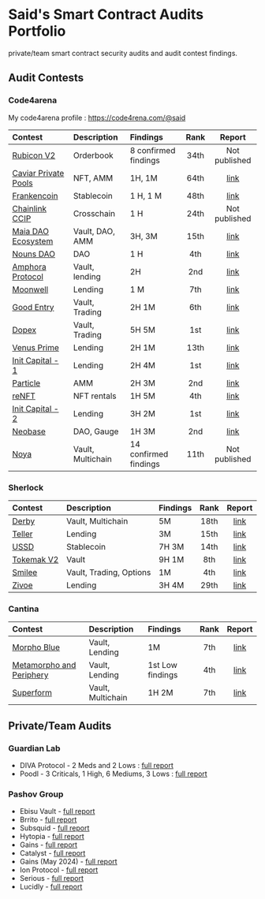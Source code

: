 # Said's Smart Contract Audits Portfolio

private/team smart contract security audits and audit contest findings.

## Audit Contests

### Code4arena 

My code4arena profile : https://code4rena.com/@said

|Contest|Description|Findings|Rank|Report|
|:------|:----------|:-------|:--:|:----:|
|[Rubicon V2](https://code4rena.com/audits/2023-04-rubicon-v2#top)|Orderbook|8 confirmed findings|34th|Not published|
|[Caviar Private Pools](https://code4rena.com/audits/2023-04-caviar-private-pools#top)|NFT, AMM|1H, 1M|64th|[link](https://code4rena.com/reports/2023-04-caviar)|
|[Frankencoin](https://code4rena.com/reports/2023-04-frankencoin)|Stablecoin|1 H, 1 M|48th|[link](https://code4rena.com/reports/2023-04-frankencoin)|
|[Chainlink CCIP](https://code4rena.com/audits/2023-05-chainlink-cross-chain-services-ccip-and-arm-network#top)|Crosschain|1 H|24th|Not published|
|[Maia DAO Ecosystem](https://code4rena.com/audits/2023-05-maia-dao-ecosystem#top)|Vault, DAO, AMM |3H, 3M|15th| [link](https://code4rena.com/reports/2023-05-maia)|
|[Nouns DAO](https://code4rena.com/audits/2023-07-nouns-dao#top)|DAO|1 H|4th|[link](https://code4rena.com/reports/2023-07-nounsdao)|
|[Amphora Protocol](https://code4rena.com/audits/2023-07-amphora-protocol#top)|Vault, lending|2H|2nd| [link](https://code4rena.com/reports/2023-07-amphora)|
|[Moonwell](https://code4rena.com/audits/2023-07-moonwell#top)|Lending| 1 M|7th|[link](https://code4rena.com/reports/2023-07-moonwell)|
|[Good Entry](https://code4rena.com/audits/2023-08-good-entry#top)|Vault, Trading|2H 1M|6th|[link](https://code4rena.com/reports/2023-08-goodentry)|
|[Dopex](https://code4rena.com/audits/2023-08-dopex#top)|Vault, Trading|5H 5M|1st|[link](https://code4rena.com/reports/2023-08-dopex)|
|[Venus Prime](https://code4rena.com/audits/2023-09-venus-prime#top)|Lending|2H 1M|13th|[link](https://code4rena.com/reports/2023-09-venus)|
|[Init Capital - 1](https://code4rena.com/audits/2023-12-init-capital-invitational#top)|Lending|2H 4M|1st|[link](https://code4rena.com/reports/2023-12-initcapital)|
|[Particle](https://code4rena.com/audits/2023-12-particle-leverage-amm-protocol-invitational#top)|AMM|2H 3M|2nd|[link](https://code4rena.com/reports/2023-12-particle)|
|[reNFT](https://code4rena.com/audits/2024-01-renft#top)|NFT rentals|1H 5M|4th|[link](https://code4rena.com/reports/2024-01-renft)|
|[Init Capital - 2](https://code4rena.com/audits/2024-01-init-capital-invitational#top)|Lending|3H 2M|1st|[link](https://code4rena.com/reports/2024-01-init-capital-invitational)|
|[Neobase](https://code4rena.com/audits/2024-03-neobase-invitational#top)|DAO, Gauge|1H 3M|2nd|[link](https://code4rena.com/reports/2024-03-neobase)|
|[Noya](https://code4rena.com/audits/2024-04-noya#top)|Vault, Multichain|14 confirmed findings|11th|Not published|

### Sherlock

|Contest|Description|Findings|Rank|Report|
|:------|:----------|:-------|:--:|:----:|
|[Derby](https://audits.sherlock.xyz/contests/13)|Vault, Multichain|5M|18th|[link](https://audits.sherlock.xyz/contests/13/report)|
|[Teller](https://audits.sherlock.xyz/contests/62)|Lending|3M|15th|[link](https://audits.sherlock.xyz/contests/62/report)|
|[USSD](https://audits.sherlock.xyz/contests/82)|Stablecoin|7H 3M|14th|[link](https://audits.sherlock.xyz/contests/82/report)|
|[Tokemak V2](https://audits.sherlock.xyz/contests/101)|Vault|9H 1M|8th|[link](https://audits.sherlock.xyz/contests/101/report)|
|[Smilee](https://audits.sherlock.xyz/contests/180)|Vault, Trading, Options|1M|4th|[link](https://audits.sherlock.xyz/contests/180/report)|
|[Zivoe](https://audits.sherlock.xyz/contests/280)|Lending|3H 4M|29th|[link](https://audits.sherlock.xyz/contests/280/report)|

### Cantina

|Contest|Description|Findings|Rank|Report|
|:------|:----------|:-------|:--:|:----:|
|[Morpho Blue](https://cantina.xyz/competitions/d86b7f95-e574-4092-8ea2-78dcac2f54f1)|Vault, Lending|1M|7th|[link](https://cantina.xyz/competitions/d86b7f95-e574-4092-8ea2-78dcac2f54f1)|
|[Metamorpho and Periphery](https://cantina.xyz/competitions/8409a0ce-6c21-4cc9-8ef2-bd77ce7425af)|Vault, Lending|1st Low findings|4th|[link](https://cantina.xyz/competitions/8409a0ce-6c21-4cc9-8ef2-bd77ce7425af)|
|[Superform](https://cantina.xyz/competitions/2cd0b038-3e32-4db6-b488-0f85b6f0e49f)|Vault, Multichain|1H 2M|7th|[link](https://cantina.xyz/competitions/2cd0b038-3e32-4db6-b488-0f85b6f0e49f)|

## Private/Team Audits

### Guardian Lab

- DIVA Protocol - 2 Meds and 2 Lows :  [full report](https://github.com/GuardianAudits/DefenderAudits/blob/main/DIVA/DivaAuditTeam6.md "DIVA Full Report")
- Poodl - 3 Criticals, 1 High, 6 Mediums, 3 Lows : [full report](https://github.com/GuardianAudits/DefenderAudits/blob/main/poodl/PoodlAuditTeam6.md "Poodl")

### Pashov Group
- Ebisu Vault - [full report](https://github.com/pashov/audits/blob/master/team/pdf/Ebisu-security-review.pdf)
- Brrito - [full report](https://github.com/pashov/audits/blob/master/team/pdf/Brrito-security-review.pdf)
- Subsquid - [full report](https://github.com/pashov/audits/blob/master/team/pdf/Subsquid-security-review.pdf)
- Hytopia - [full report](https://github.com/pashov/audits/blob/master/team/pdf/Hytopia-security-review.pdf)
- Gains - [full report](https://github.com/pashov/audits/blob/master/team/pdf/GainsNetwork-security-review.pdf)
- Catalyst - [full report](https://github.com/pashov/audits/blob/master/team/pdf/Catalyst-security-review-april.pdf)
- Gains (May 2024) - [full report](https://github.com/pashov/audits/blob/master/team/pdf/GainsNetwork-security-review-May.pdf)
- Ion Protocol - [full report](https://github.com/pashov/audits/blob/master/team/pdf/IonProtocol-security-review.pdf)
- Serious - [full report](https://github.com/pashov/audits/blob/master/team/pdf/Serious-security-review.pdf)
- Lucidly - [full report](https://github.com/pashov/audits/blob/master/team/pdf/Lucidly-security-review-June.pdf)

